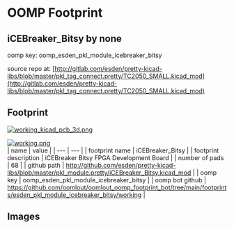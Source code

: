 # OOMP Footprint  
## iCEBreaker_Bitsy  by none  
  
oomp key: oomp_esden_pkl_module_icebreaker_bitsy  
  
source repo at: [http://gitlab.com/esden/pretty-kicad-libs/blob/master/pkl_tag_connect.pretty/TC2050_SMALL.kicad_mod](http://gitlab.com/esden/pretty-kicad-libs/blob/master/pkl_tag_connect.pretty/TC2050_SMALL.kicad_mod)  
## Footprint  
  
[![working_kicad_pcb_3d.png](working_kicad_pcb_3d_600.png)](working_kicad_pcb_3d.png)  
  
[![working.png](working_600.png)](working.png)  
| name | value | 
| --- | --- | 
| footprint name | iCEBreaker_Bitsy | 
| footprint description | iCEBreaker Bitsy FPGA Development Board | 
| number of pads | 68 | 
| github path | http://github.com/esden/pretty-kicad-libs/blob/master/pkl_module.pretty/iCEBreaker_Bitsy.kicad_mod | 
| oomp key | oomp_esden_pkl_module_icebreaker_bitsy | 
| oomp bot github | https://github.com/oomlout/oomlout_oomp_footprint_bot/tree/main/footprints/esden_pkl_module_icebreaker_bitsy/working | 
## Images  
